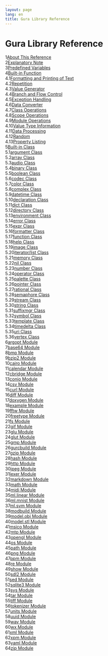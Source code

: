 ```yaml
---
layout: page
lang: en
title: Gura Library Reference
---
```


<h1>Gura Library Reference</h1>

<div><span class="toc-index-1">1</span><a href="chapter-01.html#anchor-1">About This Reference</a></div>
<div><span class="toc-index-1">2</span><a href="chapter-02.html#anchor-2">Explanatory Note</a></div>
<div><span class="toc-index-1">3</span><a href="chapter-03.html#anchor-3">Predefined Variables</a></div>
<div><span class="toc-index-1">4</span><a href="chapter-04.html#anchor-4">Built-in Function</a></div>
<div><span class="toc-index-2">4.1</span><a href="chapter-04.html#anchor-4-1">Formatting and Printing of Text</a></div>
<div><span class="toc-index-2">4.2</span><a href="chapter-04.html#anchor-4-2">Repetition</a></div>
<div><span class="toc-index-2">4.3</span><a href="chapter-04.html#anchor-4-3">Value Generator</a></div>
<div><span class="toc-index-2">4.4</span><a href="chapter-04.html#anchor-4-4">Branch and Flow Control</a></div>
<div><span class="toc-index-2">4.5</span><a href="chapter-04.html#anchor-4-5">Exception Handling</a></div>
<div><span class="toc-index-2">4.6</span><a href="chapter-04.html#anchor-4-6">Data Converter</a></div>
<div><span class="toc-index-2">4.7</span><a href="chapter-04.html#anchor-4-7">Class Operations</a></div>
<div><span class="toc-index-2">4.8</span><a href="chapter-04.html#anchor-4-8">Scope Operations</a></div>
<div><span class="toc-index-2">4.9</span><a href="chapter-04.html#anchor-4-9">Module Operations</a></div>
<div><span class="toc-index-2">4.10</span><a href="chapter-04.html#anchor-4-10">Value Type Information</a></div>
<div><span class="toc-index-2">4.11</span><a href="chapter-04.html#anchor-4-11">Data Processing</a></div>
<div><span class="toc-index-2">4.12</span><a href="chapter-04.html#anchor-4-12">Random</a></div>
<div><span class="toc-index-2">4.13</span><a href="chapter-04.html#anchor-4-13">Property Listing</a></div>
<div><span class="toc-index-1">5</span><a href="chapter-05.html#anchor-5">Built-in Class</a></div>
<div><span class="toc-index-2">5.1</span><a href="chapter-05.html#anchor-5-1">argument Class</a></div>
<div><span class="toc-index-2">5.2</span><a href="chapter-05.html#anchor-5-2">array Class</a></div>
<div><span class="toc-index-2">5.3</span><a href="chapter-05.html#anchor-5-3">audio Class</a></div>
<div><span class="toc-index-2">5.4</span><a href="chapter-05.html#anchor-5-4">binary Class</a></div>
<div><span class="toc-index-2">5.5</span><a href="chapter-05.html#anchor-5-5">boolean Class</a></div>
<div><span class="toc-index-2">5.6</span><a href="chapter-05.html#anchor-5-6">codec Class</a></div>
<div><span class="toc-index-2">5.7</span><a href="chapter-05.html#anchor-5-7">color Class</a></div>
<div><span class="toc-index-2">5.8</span><a href="chapter-05.html#anchor-5-8">complex Class</a></div>
<div><span class="toc-index-2">5.9</span><a href="chapter-05.html#anchor-5-9">datetime Class</a></div>
<div><span class="toc-index-2">5.10</span><a href="chapter-05.html#anchor-5-10">declaration Class</a></div>
<div><span class="toc-index-2">5.11</span><a href="chapter-05.html#anchor-5-11">dict Class</a></div>
<div><span class="toc-index-2">5.12</span><a href="chapter-05.html#anchor-5-12">directory Class</a></div>
<div><span class="toc-index-2">5.13</span><a href="chapter-05.html#anchor-5-13">environment Class</a></div>
<div><span class="toc-index-2">5.14</span><a href="chapter-05.html#anchor-5-14">error Class</a></div>
<div><span class="toc-index-2">5.15</span><a href="chapter-05.html#anchor-5-15">expr Class</a></div>
<div><span class="toc-index-2">5.16</span><a href="chapter-05.html#anchor-5-16">formatter Class</a></div>
<div><span class="toc-index-2">5.17</span><a href="chapter-05.html#anchor-5-17">function Class</a></div>
<div><span class="toc-index-2">5.18</span><a href="chapter-05.html#anchor-5-18">help Class</a></div>
<div><span class="toc-index-2">5.19</span><a href="chapter-05.html#anchor-5-19">image Class</a></div>
<div><span class="toc-index-2">5.20</span><a href="chapter-05.html#anchor-5-20">iterator/list Class</a></div>
<div><span class="toc-index-2">5.21</span><a href="chapter-05.html#anchor-5-21">memory Class</a></div>
<div><span class="toc-index-2">5.22</span><a href="chapter-05.html#anchor-5-22">nil Class</a></div>
<div><span class="toc-index-2">5.23</span><a href="chapter-05.html#anchor-5-23">number Class</a></div>
<div><span class="toc-index-2">5.24</span><a href="chapter-05.html#anchor-5-24">operator Class</a></div>
<div><span class="toc-index-2">5.25</span><a href="chapter-05.html#anchor-5-25">palette Class</a></div>
<div><span class="toc-index-2">5.26</span><a href="chapter-05.html#anchor-5-26">pointer Class</a></div>
<div><span class="toc-index-2">5.27</span><a href="chapter-05.html#anchor-5-27">rational Class</a></div>
<div><span class="toc-index-2">5.28</span><a href="chapter-05.html#anchor-5-28">semaphore Class</a></div>
<div><span class="toc-index-2">5.29</span><a href="chapter-05.html#anchor-5-29">stream Class</a></div>
<div><span class="toc-index-2">5.30</span><a href="chapter-05.html#anchor-5-30">string Class</a></div>
<div><span class="toc-index-2">5.31</span><a href="chapter-05.html#anchor-5-31">suffixmgr Class</a></div>
<div><span class="toc-index-2">5.32</span><a href="chapter-05.html#anchor-5-32">symbol Class</a></div>
<div><span class="toc-index-2">5.33</span><a href="chapter-05.html#anchor-5-33">template Class</a></div>
<div><span class="toc-index-2">5.34</span><a href="chapter-05.html#anchor-5-34">timedelta Class</a></div>
<div><span class="toc-index-2">5.35</span><a href="chapter-05.html#anchor-5-35">uri Class</a></div>
<div><span class="toc-index-2">5.36</span><a href="chapter-05.html#anchor-5-36">vertex Class</a></div>
<div><span class="toc-index-1">6</span><a href="chapter-06.html#anchor-6">argopt Module</a></div>
<div><span class="toc-index-1">7</span><a href="chapter-07.html#anchor-7">base64 Module</a></div>
<div><span class="toc-index-1">8</span><a href="chapter-08.html#anchor-8">bmp Module</a></div>
<div><span class="toc-index-1">9</span><a href="chapter-09.html#anchor-9">bzip2 Module</a></div>
<div><span class="toc-index-1">10</span><a href="chapter-10.html#anchor-10">cairo Module</a></div>
<div><span class="toc-index-1">11</span><a href="chapter-11.html#anchor-11">calendar Module</a></div>
<div><span class="toc-index-1">12</span><a href="chapter-12.html#anchor-12">cbridge Module</a></div>
<div><span class="toc-index-1">13</span><a href="chapter-13.html#anchor-13">conio Module</a></div>
<div><span class="toc-index-1">14</span><a href="chapter-14.html#anchor-14">csv Module</a></div>
<div><span class="toc-index-1">15</span><a href="chapter-15.html#anchor-15">curl Module</a></div>
<div><span class="toc-index-1">16</span><a href="chapter-16.html#anchor-16">diff Module</a></div>
<div><span class="toc-index-1">17</span><a href="chapter-17.html#anchor-17">doxygen Module</a></div>
<div><span class="toc-index-1">18</span><a href="chapter-18.html#anchor-18">example Module</a></div>
<div><span class="toc-index-1">19</span><a href="chapter-19.html#anchor-19">fftw Module</a></div>
<div><span class="toc-index-1">20</span><a href="chapter-20.html#anchor-20">freetype Module</a></div>
<div><span class="toc-index-1">21</span><a href="chapter-21.html#anchor-21">fs Module</a></div>
<div><span class="toc-index-1">22</span><a href="chapter-22.html#anchor-22">gif Module</a></div>
<div><span class="toc-index-1">23</span><a href="chapter-23.html#anchor-23">glu Module</a></div>
<div><span class="toc-index-1">24</span><a href="chapter-24.html#anchor-24">glut Module</a></div>
<div><span class="toc-index-1">25</span><a href="chapter-25.html#anchor-25">gmp Module</a></div>
<div><span class="toc-index-1">26</span><a href="chapter-26.html#anchor-26">gurcbuild Module</a></div>
<div><span class="toc-index-1">27</span><a href="chapter-27.html#anchor-27">gzip Module</a></div>
<div><span class="toc-index-1">28</span><a href="chapter-28.html#anchor-28">hash Module</a></div>
<div><span class="toc-index-1">29</span><a href="chapter-29.html#anchor-29">http Module</a></div>
<div><span class="toc-index-1">30</span><a href="chapter-30.html#anchor-30">jpeg Module</a></div>
<div><span class="toc-index-1">31</span><a href="chapter-31.html#anchor-31">lexer Module</a></div>
<div><span class="toc-index-1">32</span><a href="chapter-32.html#anchor-32">markdown Module</a></div>
<div><span class="toc-index-1">33</span><a href="chapter-33.html#anchor-33">math Module</a></div>
<div><span class="toc-index-1">34</span><a href="chapter-34.html#anchor-34">midi Module</a></div>
<div><span class="toc-index-1">35</span><a href="chapter-35.html#anchor-35">ml.linear Module</a></div>
<div><span class="toc-index-1">36</span><a href="chapter-36.html#anchor-36">ml.mnist Module</a></div>
<div><span class="toc-index-1">37</span><a href="chapter-37.html#anchor-37">ml.svm Module</a></div>
<div><span class="toc-index-1">38</span><a href="chapter-38.html#anchor-38">modbuild Module</a></div>
<div><span class="toc-index-1">39</span><a href="chapter-39.html#anchor-39">model.obj Module</a></div>
<div><span class="toc-index-1">40</span><a href="chapter-40.html#anchor-40">model.stl Module</a></div>
<div><span class="toc-index-1">41</span><a href="chapter-41.html#anchor-41">msico Module</a></div>
<div><span class="toc-index-1">42</span><a href="chapter-42.html#anchor-42">mtp Module</a></div>
<div><span class="toc-index-1">43</span><a href="chapter-43.html#anchor-43">opengl Module</a></div>
<div><span class="toc-index-1">44</span><a href="chapter-44.html#anchor-44">os Module</a></div>
<div><span class="toc-index-1">45</span><a href="chapter-45.html#anchor-45">path Module</a></div>
<div><span class="toc-index-1">46</span><a href="chapter-46.html#anchor-46">png Module</a></div>
<div><span class="toc-index-1">47</span><a href="chapter-47.html#anchor-47">ppm Module</a></div>
<div><span class="toc-index-1">48</span><a href="chapter-48.html#anchor-48">re Module</a></div>
<div><span class="toc-index-1">49</span><a href="chapter-49.html#anchor-49">show Module</a></div>
<div><span class="toc-index-1">50</span><a href="chapter-50.html#anchor-50">sdl2 Module</a></div>
<div><span class="toc-index-1">51</span><a href="chapter-51.html#anchor-51">sed Module</a></div>
<div><span class="toc-index-1">52</span><a href="chapter-52.html#anchor-52">sqlite3 Module</a></div>
<div><span class="toc-index-1">53</span><a href="chapter-53.html#anchor-53">sys Module</a></div>
<div><span class="toc-index-1">54</span><a href="chapter-54.html#anchor-54">tar Module</a></div>
<div><span class="toc-index-1">55</span><a href="chapter-55.html#anchor-55">tiff Module</a></div>
<div><span class="toc-index-1">56</span><a href="chapter-56.html#anchor-56">tokenizer Module</a></div>
<div><span class="toc-index-1">57</span><a href="chapter-57.html#anchor-57">units Module</a></div>
<div><span class="toc-index-1">58</span><a href="chapter-58.html#anchor-58">uuid Module</a></div>
<div><span class="toc-index-1">59</span><a href="chapter-59.html#anchor-59">wav Module</a></div>
<div><span class="toc-index-1">60</span><a href="chapter-60.html#anchor-60">wx Module</a></div>
<div><span class="toc-index-1">61</span><a href="chapter-61.html#anchor-61">xml Module</a></div>
<div><span class="toc-index-1">62</span><a href="chapter-62.html#anchor-62">xpm Module</a></div>
<div><span class="toc-index-1">63</span><a href="chapter-63.html#anchor-63">yaml Module</a></div>
<div><span class="toc-index-1">64</span><a href="chapter-64.html#anchor-64">zip Module</a></div>
<p />
